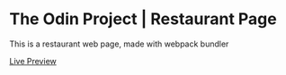 # The Odin Project | Restaurant Page

This is a restaurant web page, made with webpack bundler

[Live Preview](https://emmanueletm.github.io/top-restaurant/)
